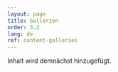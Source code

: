 ```yaml
---
layout: page
title: Gallerien
order: 3.2
lang: de
ref: content-galleries
---
```


Inhalt wird demnächst hinzugefügt.
